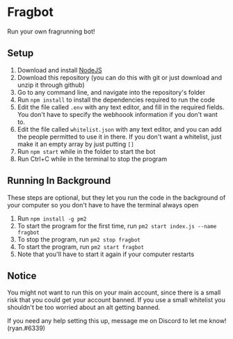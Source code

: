# Fragbot

Run your own fragrunning bot!

## Setup

1. Download and install [NodeJS](https://nodejs.org)
2. Download this repository (you can do this with git or just download and unzip it through github)
3. Go to any command line, and navigate into the repository's folder
4. Run `npm install` to install the dependencies required to run the code
5. Edit the file called `.env` with any text editor, and fill in the required fields. You don't have to specify the webhoook information if you don't want to.
6. Edit the file called `whitelist.json` with any text editor, and you can add the people permitted to use it in there. If you don't want a whitelist, just make it an empty array by just putting `[]`
7. Run `npm start` while in the folder to start the bot
8. Run Ctrl+C while in the terminal to stop the program

## Running In Background

These steps are optional, but they let you run the code in the background of your computer so you don't have to have the terminal always open

1. Run `npm install -g pm2`
2. To start the program for the first time, run `pm2 start index.js --name fragbot`
3. To stop the program, run `pm2 stop fragbot`
4. To start the program, run `pm2 start fragbot`
5. Note that you'll have to start it again if your computer restarts

## Notice

You might not want to run this on your main account, since there is a small risk that you could get your account banned. If you use a small whitelist you shouldn't be too worried about an alt getting banned.

If you need any help setting this up, message me on Discord to let me know! (ryan.#6339)
